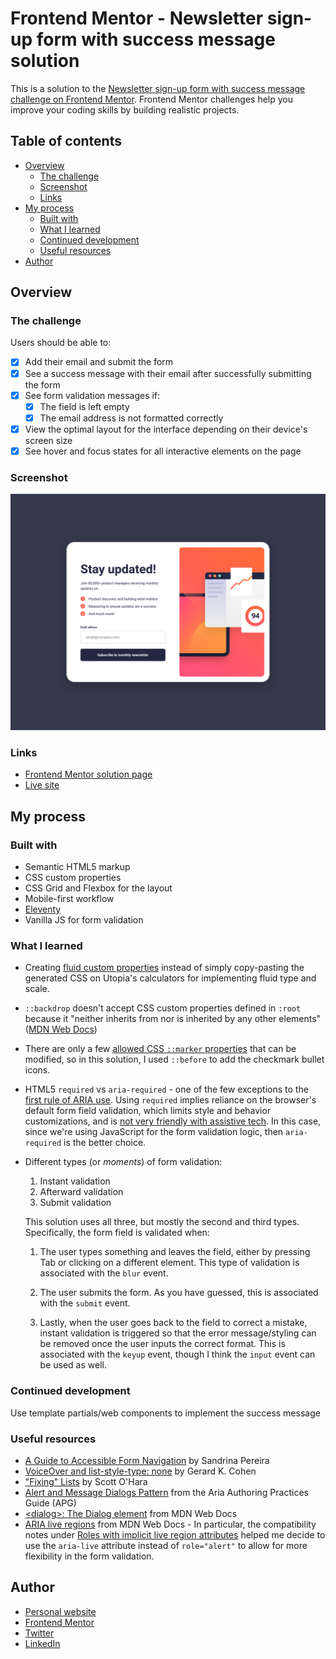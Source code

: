 # Frontend Mentor - Newsletter sign-up form with success message solution

This is a solution to the [Newsletter sign-up form with success message challenge on Frontend Mentor](https://www.frontendmentor.io/challenges/newsletter-signup-form-with-success-message-3FC1AZbNrv). Frontend Mentor challenges help you improve your coding skills by building realistic projects.

## Table of contents

- [Overview](#overview)
  - [The challenge](#the-challenge)
  - [Screenshot](#screenshot)
  - [Links](#links)
- [My process](#my-process)
  - [Built with](#built-with)
  - [What I learned](#what-i-learned)
  - [Continued development](#continued-development)
  - [Useful resources](#useful-resources)
- [Author](#author)

## Overview

### The challenge

Users should be able to:

- [x] Add their email and submit the form
- [x] See a success message with their email after successfully submitting the form
- [x] See form validation messages if:
  - [x] The field is left empty
  - [x] The email address is not formatted correctly
- [x] View the optimal layout for the interface depending on their device's screen size
- [x] See hover and focus states for all interactive elements on the page

### Screenshot

![](./screenshot.png)

### Links

- [Frontend Mentor solution page](https://www.frontendmentor.io/solutions/newsletter-signup-form-ft-11ty-fluid-custom-props-and-vanilla-js-Q0IaasmckC)
- [Live site](https://joshjavier.github.io/newsletter-signup-form/)

## My process

### Built with

- Semantic HTML5 markup
- CSS custom properties
- CSS Grid and Flexbox for the layout
- Mobile-first workflow
- [Eleventy](https://www.11ty.dev/)
- Vanilla JS for form validation

### What I learned

- Creating [fluid custom properties](https://utopia.fyi/blog/fluid-custom-properties/) instead of simply copy-pasting the generated CSS on Utopia's calculators for implementing fluid type and scale.

- `::backdrop` doesn't accept CSS custom properties defined in `:root` because it "neither inherits from nor is inherited by any other elements" ([MDN Web Docs](https://developer.mozilla.org/en-US/docs/Web/CSS/::backdrop))

- There are only a few [allowed CSS `::marker` properties](https://web.dev/css-marker-pseudo-element/#allowed-css-marker-properties) that can be modified, so in this solution, I used `::before` to add the checkmark bullet icons.

- HTML5 `required` vs `aria-required` - one of the few exceptions to the [first rule of ARIA use](https://www.w3.org/TR/using-aria/#rule1). Using `required` implies reliance on the browser's default form field validation, which limits style and behavior customizations, and is [not very friendly with assistive tech](https://adrianroselli.com/2019/02/avoid-default-field-validation.html). In this case, since we're using JavaScript for the form validation logic, then `aria-required` is the better choice.

- Different types (or *moments*) of form validation:
  1. Instant validation
  2. Afterward validation
  3. Submit validation

  This solution uses all three, but mostly the second and third types. Specifically, the form field is validated when:

  1. The user types something and leaves the field, either by pressing Tab or clicking on a different element. This type of validation is associated with the `blur` event.

  2. The user submits the form. As you have guessed, this is associated with the `submit` event.

  3. Lastly, when the user goes back to the field to correct a mistake, instant validation is triggered so that the error message/styling can be removed once the user inputs the correct format. This is associated with the `keyup` event, though I think the `input` event can be used as well.

### Continued development

Use template partials/web components to implement the success message

### Useful resources

- [A Guide to Accessible Form Navigation](https://www.smashingmagazine.com/2023/02/guide-accessible-form-validation/) by Sandrina Pereira
- [VoiceOver and list-style-type: none](https://gerardkcohen.me/writing/2017/voiceover-list-style-type.html) by Gerard K. Cohen
- ["Fixing" Lists](https://www.scottohara.me/blog/2019/01/12/lists-and-safari.html) by Scott O'Hara
- [Alert and Message Dialogs Pattern](https://www.w3.org/WAI/ARIA/apg/patterns/alertdialog/) from the Aria Authoring Practices Guide (APG)
- [\<dialog\>: The Dialog element](https://developer.mozilla.org/en-US/docs/Web/HTML/Element/dialog) from MDN Web Docs
- [ARIA live regions](https://developer.mozilla.org/en-US/docs/Web/Accessibility/ARIA/ARIA_Live_Regions) from MDN Web Docs - In particular, the compatibility notes under [Roles with implicit live region attributes](https://developer.mozilla.org/en-US/docs/Web/Accessibility/ARIA/ARIA_Live_Regions#roles_with_implicit_live_region_attributes) helped me decide to use the `aria-live` attribute instead of `role="alert"` to allow for more flexibility in the form validation.

## Author

- [Personal website](https://joshjavier.com/)
- [Frontend Mentor](https://www.frontendmentor.io/profile/joshjavier)
- [Twitter](https://twitter.com/joshjavierr)
- [LinkedIn](https://ph.linkedin.com/in/joshjavier)
